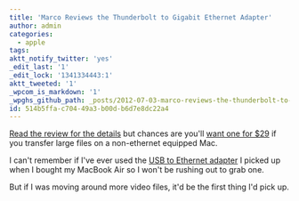 ```yaml
---
title: 'Marco Reviews the Thunderbolt to Gigabit Ethernet Adapter'
author: admin
categories:
  - apple
tags: 
aktt_notify_twitter: 'yes'
_edit_last: '1'
_edit_lock: '1341334443:1'
aktt_tweeted: '1'
_wpcom_is_markdown: '1'
_wpghs_github_path: _posts/2012-07-03-marco-reviews-the-thunderbolt-to-gigabit-ethernet-adapter.md
id: 514b5ffa-c704-49a3-b00d-b6d7e8dc22a4
---
```

<p><a href="http://www.marco.org/2012/07/02/thunderbolt-gigabit-adapter">Read the review for the details</a> but chances are you'll <a href="http://store.apple.com/ca/product/MD463">want one for $29</a> if you transfer large files on a non-ethernet equipped Mac.</p>
<p>I can't remember if I've ever used the <a href="http://store.apple.com/ca/product/MC704ZM/A">USB to Ethernet adapter</a> I picked up when I bought my MacBook Air so I won't be rushing out to grab one.</p>
<p>But if I was moving around more video files, it'd be the first thing I'd pick up.</p>
